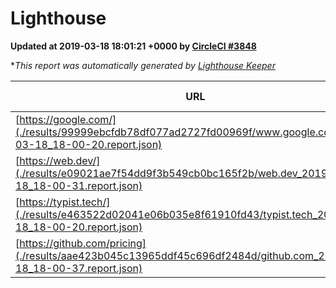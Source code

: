 
# Lighthouse

**Updated at 2019-03-18 18:01:21 +0000 by [CircleCI #3848](https://circleci.com/gh/ItinerisLtd/lighthouse-keeper-example/3848)**

**This report was automatically generated by [Lighthouse Keeper](https://github.com/itinerisltd/lighthouse-keeper)*

| URL | Performance | Accessibility | Best Practices | SEO | PWA | Updated At |
| --- | --- | --- | --- | --- | --- | --- |
| [https://google.com/](./results/99999ebcfdb78df077ad2727fd00969f/www.google.com_2019-03-18_18-00-20.report.json) | 0.93 | 0.71 | 0.93 | 0.8 | 0.58 | 2019-03-18T18:00:20.976Z |
| [https://web.dev/](./results/e09021ae7f54dd9f3b549cb0bc165f2b/web.dev_2019-03-18_18-00-31.report.json) | 0.95 | 0.93 | 1 | 0.87 | 1 | 2019-03-18T18:00:31.079Z |
| [https://typist.tech/](./results/e463522d02041e06b035e8f61910fd43/typist.tech_2019-03-18_18-00-20.report.json) | 1 |  |  |  |  | 2019-03-18T18:00:20.024Z |
| [https://github.com/pricing](./results/aae423b045c13965ddf45c696df2484d/github.com_2019-03-18_18-00-37.report.json) | 0.87 | 0.89 | 0.93 | 0.9 | 0.58 | 2019-03-18T18:00:37.746Z |
